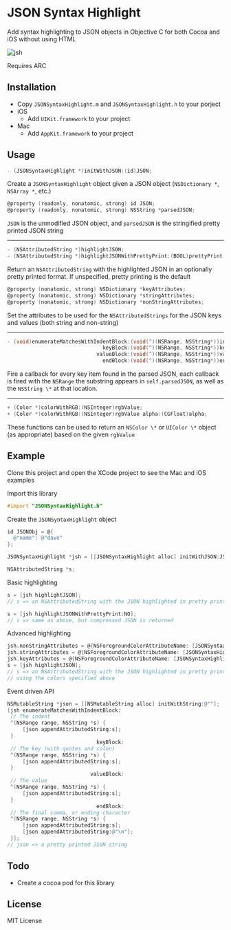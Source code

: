 JSON Syntax Highlight
=====================

Add syntax highlighting to JSON objects in Objective C for both Cocoa and iOS
without using HTML

![jsh](http://www.daveeddy.com/static/media/github/jsh.png)

Requires ARC

Installation
------------

- Copy `JSONSyntaxHighlight.m` and `JSONSyntaxHighlight.h` to your porject
- iOS
    - Add `UIKit.framework` to your project
- Mac
    - Add `AppKit.framework` to your project

Usage
-----

``` objective-c
- (JSONSyntaxHighlight *)initWithJSON:(id)JSON;
```

Create a `JSONSyntaxHighlight` object given a JSON object (`NSDictionary *`, `NSArray *`, etc.)

``` objective-c
@property (readonly, nonatomic, strong) id JSON;
@property (readonly, nonatomic, strong) NSString *parsedJSON;
```

`JSON` is the unmodified JSON object, and `parsedJSON` is the stringified pretty printed JSON
string

---

``` objective-c
- (NSAttributedString *)highlightJSON;
- (NSAttributedString *)highlightJSONWithPrettyPrint:(BOOL)prettyPrint;
```

Return an `NSAttributedString` with the highlighted JSON in an optionally
pretty printed format.  If unspecified, pretty printing is the default

``` objective-c
@property (nonatomic, strong) NSDictionary *keyAttributes;
@property (nonatomic, strong) NSDictionary *stringAttributes;
@property (nonatomic, strong) NSDictionary *nonStringAttributes;
```

Set the attributes to be used for the `NSAttributedStrings` for the JSON keys
and values (both string and non-string)

---

``` objective-c
- (void)enumerateMatchesWithIndentBlock:(void(^)(NSRange, NSString*))indentBlock
                               keyBlock:(void(^)(NSRange, NSString*))keyBlock
                             valueBlock:(void(^)(NSRange, NSString*))valueBlock
                               endBlock:(void(^)(NSRange, NSString*))endBlock
```

Fire a callback for every key item found in the parsed JSON, each callback
is fired with the `NSRange` the substring appears in `self.parsedJSON`, as well
as the `NSString \*` at that location.

---

``` objective-c
+ (Color *)colorWithRGB:(NSInteger)rgbValue;
+ (Color *)colorWithRGB:(NSInteger)rgbValue alpha:(CGFloat)alpha;
```

These functions can be used to return an `NSColor \*` or `UIColor \*` object (as appropriate)
based on the given `rgbValue`



Example
-------

Clone this project and open the XCode project to see the Mac and iOS examples

Import this library

``` objective-c
#import "JSONSyntaxHighlight.h"
```

Create the `JSONSyntaxHighlight` object

``` objective-c
id JSONObj = @{
  @"name": @"dave"
};

JSONSyntaxHighlight *jsh = [[JSONSyntaxHighlight alloc] initWithJSON:JSONObj];

NSAttributedString *s;
```

Basic highlighting

``` objective-c
s = [jsh highlightJSON];
// s => an NSAttributedString with the JSON highlighted in pretty print format

s = [jsh highlightJSONWithPrettyPrint:NO];
// s => same as above, but compressed JSON is returned
```

Advanced highlighting

``` objective-c
jsh.nonStringAttributes = @{NSForegroundColorAttributeName: [JSONSyntaxHighlight colorWithRGB:0xffffff]};
jsh.stringAttributes = @{NSForegroundColorAttributeName: [JSONSyntaxHighlight colorWithRGB:0x00ff00]};
jsh.keyAttributes = @{NSForegroundColorAttributeName: [JSONSyntaxHighlight colorWithRGB:0x0000ff]};
s = [jsh highlightJSON];
// s => an NSAttributedString with the JSON highlighted in pretty print format
// using the colors specified above
```

Event driven API

``` objective-c
NSMutableString *json = [[NSMutableString alloc] initWithString:@""];
[jsh enumerateMatchesWithIndentBlock:
 // The indent
 ^(NSRange range, NSString *s) {
     [json appendAttributedString:s];
 }
                             keyBlock:
 // The key (with quotes and colon)
 ^(NSRange range, NSString *s) {
     [json appendAttributedString:s];
 }
                           valueBlock:
 // The value
 ^(NSRange range, NSString *s) {
     [json appendAttributedString:s];
 }
                             endBlock:
 // The final comma, or ending character
 ^(NSRange range, NSString *s) {
     [json appendAttributedString:s];
     [json appendAttributedString:@"\n"];
 }];
// json => a pretty printed JSON string
```

Todo
----

- Create a cocoa pod for this library

License
-------

MIT License
